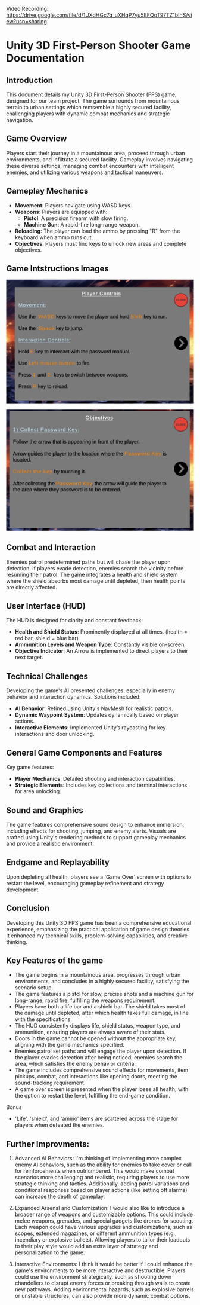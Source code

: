 Video Recording: https://drive.google.com/file/d/1UXdHGc7q_uXHqP7yu5EFQoT97TZ1bIhS/view?usp=sharing

# Unity 3D First-Person Shooter Game Documentation

## Introduction
This document details my Unity 3D First-Person Shooter (FPS) game, designed for our team project. The game surrounds from mountainous terrain to urban settings which remsemble a highly secured facility, challenging players with dynamic combat mechanics and strategic navigation.

## Game Overview
Players start their journey in a mountainous area, proceed through urban environments, and infiltrate a secured facility. Gameplay involves navigating these diverse settings, managing combat encounters with intelligent enemies, and utilizing various weapons and tactical maneuvers.

## Gameplay Mechanics
- **Movement**: Players navigate using WASD keys.
- **Weapons**: Players are equipped with:
  - **Pistol**: A precision firearm with slow firing.
  - **Machine Gun**: A rapid-fire long-range weapon.
- **Reloading**: The player can load the ammo by pressing "R" from the keyboard when ammo runs out.
- **Objectives**: Players must find keys to unlock new areas and complete objectives.

## Game Intstructions Images
![Alt text for the image](Player%20Controls.jpg)

![Alt text for the image](Objectives.jpg)

## Combat and Interaction
Enemies patrol predetermined paths but will chase the player upon detection. If players evade detection, enemies search the vicinity before resuming their patrol. The game integrates a health and shield system where the shield absorbs most damage until depleted, then health points are directly affected.

## User Interface (HUD)
The HUD is designed for clarity and constant feedback:
- **Health and Shield Status**: Prominently displayed at all times. (health = red bar, shield = blue bar) 
- **Ammunition Levels and Weapon Type**: Constantly visible on-screen.
- **Objective Indicator**: An Arrow is implemented to direct players to their next target.

## Technical Challenges
Developing the game's AI presented challenges, especially in enemy behavior and interaction dynamics. Solutions included:
- **AI Behavior**: Refined using Unity's NavMesh for realistic patrols.
- **Dynamic Waypoint System**: Updates dynamically based on player actions.
- **Interactive Elements**: Implemented Unity’s raycasting for key interactions and door unlocking.

## General Game Components and Features
Key game features:
- **Player Mechanics**: Detailed shooting and interaction capabilities.
- **Strategic Elements**: Includes key collections and terminal interactions for area unlocking.

## Sound and Graphics
The game features comprehensive sound design to enhance immersion, including effects for shooting, jumping, and enemy alerts. Visuals are crafted using Unity's rendering methods to support gameplay mechanics and provide a realistic environment.

## Endgame and Replayability
Upon depleting all health, players see a 'Game Over' screen with options to restart the level, encouraging gameplay refinement and strategy development.

## Conclusion
Developing this Unity 3D FPS game has been a comprehensive educational experience, emphasizing the practical application of game design theories. It enhanced my technical skills, problem-solving capabilities, and creative thinking.

## Key Features of the game 
- The game begins in a mountainous area, progresses through urban environments, and concludes in a highly secured facility, satisfying the scenario setup.
- The game features a pistol for slow, precise shots and a machine gun for long-range, rapid fire, fulfilling the weapons requirement.
- Players have both a life bar and a shield bar. The shield takes most of the damage until depleted, after which health takes full damage, in line with the specifications.
- The HUD consistently displays life, shield status, weapon type, and ammunition, ensuring players are always aware of their stats.
- Doors in the game cannot be opened without the appropriate key, aligning with the game mechanics specified.
- Enemies patrol set paths and will engage the player upon detection. If the player evades detection after being noticed, enemies search the area, which satisfies the enemy behavior criteria.
- The game includes comprehensive sound effects for movements, item pickups, combat, and interactions like opening doors, meeting the sound-tracking requirement.
- A game over screen is presented when the player loses all health, with the option to restart the level, fulfilling the end-game condition.

Bonus 

- 'Life', 'shield', and 'ammo' items are scattered across the stage for players when defeated the enemies. 

## Further Improvments: 

1) Advanced AI Behaviors: I'm thinking of implementing more complex enemy AI behaviors, such as the ability for enemies to take cover or call for reinforcements when outnumbered. This would make combat scenarios more challenging and realistic, requiring players to use more strategic thinking and tactics. Additionally, adding patrol variations and conditional responses based on player actions (like setting off alarms) can increase the depth of gameplay.

2) Expanded Arsenal and Customization: I would also like to introduce a broader range of weapons and customizable options. This could include melee weapons, grenades, and special gadgets like drones for scouting. Each weapon could have various upgrades and customizations, such as scopes, extended magazines, or different ammunition types (e.g., incendiary or explosive bullets). Allowing players to tailor their loadouts to their play style would add an extra layer of strategy and personalization to the game.

3) Interactive Environments: I think it would be better if I could enhance the game's environments to be more interactive and destructible. Players could use the environment strategically, such as shooting down chandeliers to disrupt enemy forces or breaking through walls to create new pathways. Adding environmental hazards, such as explosive barrels or unstable structures, can also provide more dynamic combat options.
